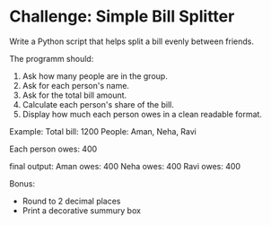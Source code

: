 # Challenge: Simple Bill Splitter

Write a Python script that helps split a bill evenly between friends.

The programm should:

1. Ask how many people are in the group.
2. Ask for each person's name.
3. Ask for the total bill amount.
4. Calculate each person's share of the bill.
5. Display how much each person owes in a clean readable format.

Example:
Total bill: 1200
People: Aman, Neha, Ravi

Each person owes: 400

final output: 
    Aman owes: 400
    Neha owes: 400
    Ravi owes: 400
    
Bonus:
- Round to 2 decimal places
- Print a decorative summury box
